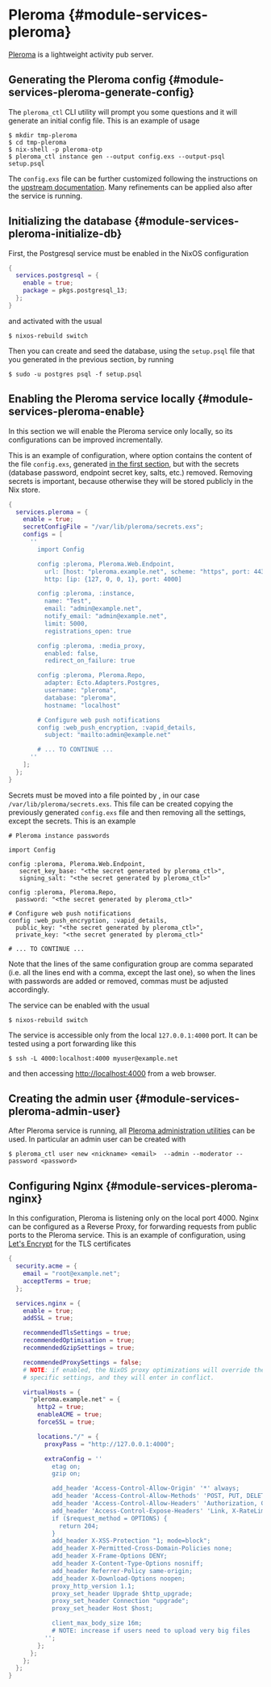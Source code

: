 # Pleroma {#module-services-pleroma}

[Pleroma](https://pleroma.social/) is a lightweight activity pub server.

## Generating the Pleroma config {#module-services-pleroma-generate-config}

The `pleroma_ctl` CLI utility will prompt you some questions and it will generate an initial config file. This is an example of usage
```ShellSession
$ mkdir tmp-pleroma
$ cd tmp-pleroma
$ nix-shell -p pleroma-otp
$ pleroma_ctl instance gen --output config.exs --output-psql setup.psql
```

The `config.exs` file can be further customized following the instructions on the [upstream documentation](https://docs-develop.pleroma.social/backend/configuration/cheatsheet/). Many refinements can be applied also after the service is running.

## Initializing the database {#module-services-pleroma-initialize-db}

First, the Postgresql service must be enabled in the NixOS configuration
```nix
{
  services.postgresql = {
    enable = true;
    package = pkgs.postgresql_13;
  };
}
```
and activated with the usual
```ShellSession
$ nixos-rebuild switch
```

Then you can create and seed the database, using the `setup.psql` file that you generated in the previous section, by running
```ShellSession
$ sudo -u postgres psql -f setup.psql
```

## Enabling the Pleroma service locally {#module-services-pleroma-enable}

In this section we will enable the Pleroma service only locally, so its configurations can be improved incrementally.

This is an example of configuration, where [](#opt-services.pleroma.configs) option contains the content of the file `config.exs`, generated [in the first section](#module-services-pleroma-generate-config), but with the secrets (database password, endpoint secret key, salts, etc.) removed. Removing secrets is important, because otherwise they will be stored publicly in the Nix store.
```nix
{
  services.pleroma = {
    enable = true;
    secretConfigFile = "/var/lib/pleroma/secrets.exs";
    configs = [
      ''
        import Config

        config :pleroma, Pleroma.Web.Endpoint,
          url: [host: "pleroma.example.net", scheme: "https", port: 443],
          http: [ip: {127, 0, 0, 1}, port: 4000]

        config :pleroma, :instance,
          name: "Test",
          email: "admin@example.net",
          notify_email: "admin@example.net",
          limit: 5000,
          registrations_open: true

        config :pleroma, :media_proxy,
          enabled: false,
          redirect_on_failure: true

        config :pleroma, Pleroma.Repo,
          adapter: Ecto.Adapters.Postgres,
          username: "pleroma",
          database: "pleroma",
          hostname: "localhost"

        # Configure web push notifications
        config :web_push_encryption, :vapid_details,
          subject: "mailto:admin@example.net"

        # ... TO CONTINUE ...
      ''
    ];
  };
}
```

Secrets must be moved into a file pointed by [](#opt-services.pleroma.secretConfigFile), in our case `/var/lib/pleroma/secrets.exs`. This file can be created copying the previously generated `config.exs` file and then removing all the settings, except the secrets. This is an example
```
# Pleroma instance passwords

import Config

config :pleroma, Pleroma.Web.Endpoint,
   secret_key_base: "<the secret generated by pleroma_ctl>",
   signing_salt: "<the secret generated by pleroma_ctl>"

config :pleroma, Pleroma.Repo,
  password: "<the secret generated by pleroma_ctl>"

# Configure web push notifications
config :web_push_encryption, :vapid_details,
  public_key: "<the secret generated by pleroma_ctl>",
  private_key: "<the secret generated by pleroma_ctl>"

# ... TO CONTINUE ...
```
Note that the lines of the same configuration group are comma separated (i.e. all the lines end with a comma, except the last one), so when the lines with passwords are added or removed, commas must be adjusted accordingly.

The service can be enabled with the usual
```ShellSession
$ nixos-rebuild switch
```

The service is accessible only from the local `127.0.0.1:4000` port. It can be tested using a port forwarding like this
```ShellSession
$ ssh -L 4000:localhost:4000 myuser@example.net
```
and then accessing <http://localhost:4000> from a web browser.

## Creating the admin user {#module-services-pleroma-admin-user}

After Pleroma service is running, all [Pleroma administration utilities](https://docs-develop.pleroma.social/) can be used. In particular an admin user can be created with
```ShellSession
$ pleroma_ctl user new <nickname> <email>  --admin --moderator --password <password>
```

## Configuring Nginx {#module-services-pleroma-nginx}

In this configuration, Pleroma is listening only on the local port 4000. Nginx can be configured as a Reverse Proxy, for forwarding requests from public ports to the Pleroma service. This is an example of configuration, using
[Let's Encrypt](https://letsencrypt.org/) for the TLS certificates
```nix
{
  security.acme = {
    email = "root@example.net";
    acceptTerms = true;
  };

  services.nginx = {
    enable = true;
    addSSL = true;

    recommendedTlsSettings = true;
    recommendedOptimisation = true;
    recommendedGzipSettings = true;

    recommendedProxySettings = false;
    # NOTE: if enabled, the NixOS proxy optimizations will override the Pleroma
    # specific settings, and they will enter in conflict.

    virtualHosts = {
      "pleroma.example.net" = {
        http2 = true;
        enableACME = true;
        forceSSL = true;

        locations."/" = {
          proxyPass = "http://127.0.0.1:4000";

          extraConfig = ''
            etag on;
            gzip on;

            add_header 'Access-Control-Allow-Origin' '*' always;
            add_header 'Access-Control-Allow-Methods' 'POST, PUT, DELETE, GET, PATCH, OPTIONS' always;
            add_header 'Access-Control-Allow-Headers' 'Authorization, Content-Type, Idempotency-Key' always;
            add_header 'Access-Control-Expose-Headers' 'Link, X-RateLimit-Reset, X-RateLimit-Limit, X-RateLimit-Remaining, X-Request-Id' always;
            if ($request_method = OPTIONS) {
              return 204;
            }
            add_header X-XSS-Protection "1; mode=block";
            add_header X-Permitted-Cross-Domain-Policies none;
            add_header X-Frame-Options DENY;
            add_header X-Content-Type-Options nosniff;
            add_header Referrer-Policy same-origin;
            add_header X-Download-Options noopen;
            proxy_http_version 1.1;
            proxy_set_header Upgrade $http_upgrade;
            proxy_set_header Connection "upgrade";
            proxy_set_header Host $host;

            client_max_body_size 16m;
            # NOTE: increase if users need to upload very big files
          '';
        };
      };
    };
  };
}
```
